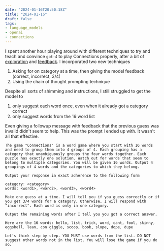 ```yaml
---
date: "2024-01-16T20:50:18Z"
title: "2024-01-16"
draft: false
tags:
- language_models
- openai
- connections
---
```


I spent another hour playing around with different techniques to try and teach and convince `gpt-4` to play Connections properly, after a bit of [exploration](/posts/2024/fine-tuning-connections) and [feedback](https://news.ycombinator.com/item?id=39003066).
I incorporated two new techniques

1. Asking for on category at a time, then giving the model feedback (correct, incorrect, 3/4)
2. Using the chain of thought prompting technique

Despite all sorts of shimming and instructions, I still struggled to get the model to

1. only suggest each word once, even when it already got a category correct
2. only suggest words from the 16 word list

Even giving a followup message with feedback that the previous guess was invalid didn't seem to help.
This was the prompt I ended up with.
It wasn't all that effective.

```text
The game "Connections" is a word game where you start with 16 words and need to group them into 4 groups of 4. Each grouping has a category that unambiguously groups the four words together. Each puzzle has exactly one solution. Watch out for words that seem to belong to multiple categories. You will be given 16 words. Output 4 groupings of 4 words and the categories to which they belong.

Output your response in exact adherence to the following form

category: <category>
words: <word1>, <word2>, <word3>, <word4>

Make one guess at a time. I will tell you if you guess correctly or if you get 3/4 words for a category. Otherwise, I will respond with "incorrect". Each word is only in one category.

Output the remaining words after I tell you you got a correct answer.

Here are the 16 words: hello, list, trick, word, cant, fool, skinny, eggshell, lean, con giggle, scoop, boob, slope, dope, dupe

Let's think step by step. YOU MUST use words from the list. DO NOT suggest other words not in the list. You will lose the game if you do so.
```
